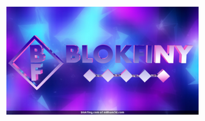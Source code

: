 [![](BG.png "Founder - m0ham3d.com")](https://www.m0ham3d.com/)


<!---
BlokFiny/BlokFiny is a ✨ special ✨ repository because its `README.md` (this file) appears on your GitHub profile.
You can click the Preview link to take a look at your changes.
--->
